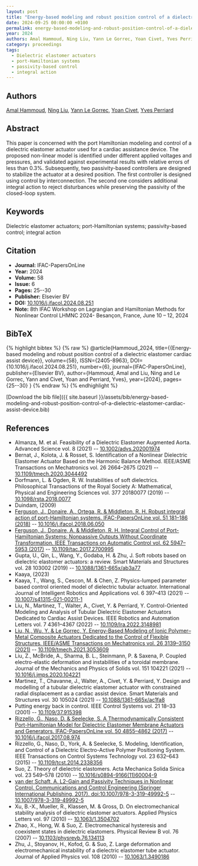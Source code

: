 ```yaml
---
layout: post
title: "Energy-based modeling and robust position control of a dielectric elastomer cardiac assist device"
date: 2024-09-25 00:00:00 +0100
permalink: energy-based-modeling-and-robust-position-control-of-a-dielectric-elastomer-cardiac-assist-device
year: 2024
authors: Amal Hammoud, Ning Liu, Yann Le Gorrec, Yoan Civet, Yves Perriard
category: proceedings
tags:
  - Dielectric elastomer actuators
  - port-Hamiltonian systems
  - passivity-based control
  - integral action
---
```

 
## Authors
[Amal Hammoud](authors/amal-hammoud), [Ning Liu](authors/ning-liu), [Yann Le Gorrec](authors/yann-le-gorrec), [Yoan Civet](authors/yoan-civet), [Yves Perriard](authors/yves-perriard)
 
## Abstract
This paper is concerned with the port Hamiltonian modeling and control of a dielectric elastomer actuator used for a cardiac assistance device. The proposed non-linear model is identified under different applied voltages and pressures, and validated against experimental results with relative errors of less than 0.3%. Subsequently, two passivity-based controllers are designed to stabilize the actuator at a desired position. The first controller is designed using control by interconnection. The second one considers additional integral action to reject disturbances while preserving the passivity of the closed-loop system.
 
## Keywords
Dielectric elastomer actuators; port-Hamiltonian systems; passivity-based control; integral action
 
## Citation
- **Journal:** IFAC-PapersOnLine
- **Year:** 2024
- **Volume:** 58
- **Issue:** 6
- **Pages:** 25--30
- **Publisher:** Elsevier BV
- **DOI:** [10.1016/j.ifacol.2024.08.251](https://doi.org/10.1016/j.ifacol.2024.08.251)
- **Note:** 8th IFAC Workshop on Lagrangian and Hamiltonian Methods for Nonlinear Control LHMNC 2024- Besançon, France, June 10 – 12, 2024
 
## BibTeX
{% highlight bibtex %}
{% raw %}
@article{Hammoud_2024,
  title={{Energy-based modeling and robust position control of a dielectric elastomer cardiac assist device}},
  volume={58},
  ISSN={2405-8963},
  DOI={10.1016/j.ifacol.2024.08.251},
  number={6},
  journal={IFAC-PapersOnLine},
  publisher={Elsevier BV},
  author={Hammoud, Amal and Liu, Ning and Le Gorrec, Yann and Civet, Yoan and Perriard, Yves},
  year={2024},
  pages={25--30}
}
{% endraw %}
{% endhighlight %}
 
[Download the bib file]({{ site.baseurl }}/assets/bib/energy-based-modeling-and-robust-position-control-of-a-dielectric-elastomer-cardiac-assist-device.bib)
 
## References
- Almanza, M. et al. Feasibility of a Dielectric Elastomer Augmented Aorta. Advanced Science vol. 8 (2021) -- [10.1002/advs.202001974](https://doi.org/10.1002/advs.202001974)
- Bernat, J., Kolota, J. & Rosset, S. Identification of a Nonlinear Dielectric Elastomer Actuator Based on the Harmonic Balance Method. IEEE/ASME Transactions on Mechatronics vol. 26 2664–2675 (2021) -- [10.1109/tmech.2020.3044492](https://doi.org/10.1109/tmech.2020.3044492)
- Dorfmann, L. & Ogden, R. W. Instabilities of soft dielectrics. Philosophical Transactions of the Royal Society A: Mathematical, Physical and Engineering Sciences vol. 377 20180077 (2019) -- [10.1098/rsta.2018.0077](https://doi.org/10.1098/rsta.2018.0077)
- Duindam, (2009)
- [Ferguson, J., Donaire, A., Ortega, R. & Middleton, R. H. Robust integral action of port-Hamiltonian systems. IFAC-PapersOnLine vol. 51 181–186 (2018)](robust-integral-action-of-port-hamiltonian-systems) -- [10.1016/j.ifacol.2018.06.050](https://doi.org/10.1016/j.ifacol.2018.06.050)
- [Ferguson, J., Donaire, A. & Middleton, R. H. Integral Control of Port-Hamiltonian Systems: Nonpassive Outputs Without Coordinate Transformation. IEEE Transactions on Automatic Control vol. 62 5947–5953 (2017)](integral-control-of-port-hamiltonian-systems-nonpassive-outputs-without-coordinate-transformation) -- [10.1109/tac.2017.2700995](https://doi.org/10.1109/tac.2017.2700995)
- Gupta, U., Qin, L., Wang, Y., Godaba, H. & Zhu, J. Soft robots based on dielectric elastomer actuators: a review. Smart Materials and Structures vol. 28 103002 (2019) -- [10.1088/1361-665x/ab3a77](https://doi.org/10.1088/1361-665x/ab3a77)
- Kaaya, (2023)
- Kaaya, T., Wang, S., Cescon, M. & Chen, Z. Physics-lumped parameter based control oriented model of dielectric tubular actuator. International Journal of Intelligent Robotics and Applications vol. 6 397–413 (2021) -- [10.1007/s41315-021-00211-1](https://doi.org/10.1007/s41315-021-00211-1)
- Liu, N., Martinez, T., Walter, A., Civet, Y. & Perriard, Y. Control-Oriented Modeling and Analysis of Tubular Dielectric Elastomer Actuators Dedicated to Cardiac Assist Devices. IEEE Robotics and Automation Letters vol. 7 4361–4367 (2022) -- [10.1109/lra.2022.3148981](https://doi.org/10.1109/lra.2022.3148981)
- [Liu, N., Wu, Y. & Le Gorrec, Y. Energy-Based Modeling of Ionic Polymer–Metal Composite Actuators Dedicated to the Control of Flexible Structures. IEEE/ASME Transactions on Mechatronics vol. 26 3139–3150 (2021)](energy-based-modeling-of-ionic-polymer-metal-composite-actuators-dedicated-to-the-control-of-flexible-structures) -- [10.1109/tmech.2021.3053609](https://doi.org/10.1109/tmech.2021.3053609)
- Liu, Z., McBride, A., Sharma, B. L., Steinmann, P. & Saxena, P. Coupled electro-elastic deformation and instabilities of a toroidal membrane. Journal of the Mechanics and Physics of Solids vol. 151 104221 (2021) -- [10.1016/j.jmps.2020.104221](https://doi.org/10.1016/j.jmps.2020.104221)
- Martinez, T., Chavanne, J., Walter, A., Civet, Y. & Perriard, Y. Design and modelling of a tubular dielectric elastomer actuator with constrained radial displacement as a cardiac assist device. Smart Materials and Structures vol. 30 105024 (2021) -- [10.1088/1361-665x/ac1fa8](https://doi.org/10.1088/1361-665x/ac1fa8)
- Putting energy back in control. IEEE Control Systems vol. 21 18–33 (2001) -- [10.1109/37.915398](https://doi.org/10.1109/37.915398)
- [Rizzello, G., Naso, D. & Seelecke, S. A Thermodynamically Consistent Port-Hamiltonian Model for Dielectric Elastomer Membrane Actuators and Generators. IFAC-PapersOnLine vol. 50 4855–4862 (2017)](a-thermodynamically-consistent-port-hamiltonian-model-for-dielectric-elastomer-membrane-actuators-and-generators) -- [10.1016/j.ifacol.2017.08.974](https://doi.org/10.1016/j.ifacol.2017.08.974)
- Rizzello, G., Naso, D., York, A. & Seelecke, S. Modeling, Identification, and Control of a Dielectric Electro-Active Polymer Positioning System. IEEE Transactions on Control Systems Technology vol. 23 632–643 (2015) -- [10.1109/tcst.2014.2338356](https://doi.org/10.1109/tcst.2014.2338356)
- Suo, Z. Theory of dielectric elastomers. Acta Mechanica Solida Sinica vol. 23 549–578 (2010) -- [10.1016/s0894-9166(11)60004-9](https://doi.org/10.1016/s0894-9166(11)60004-9)
- [van der Schaft, A. L2-Gain and Passivity Techniques in Nonlinear Control. Communications and Control Engineering (Springer International Publishing, 2017). doi:10.1007/978-3-319-49992-5](l2-gain-and-passivity-techniques-in-nonlinear-control) -- [10.1007/978-3-319-49992-5](https://doi.org/10.1007/978-3-319-49992-5)
- Xu, B.-X., Mueller, R., Klassen, M. & Gross, D. On electromechanical stability analysis of dielectric elastomer actuators. Applied Physics Letters vol. 97 (2010) -- [10.1063/1.3504702](https://doi.org/10.1063/1.3504702)
- Zhao, X., Hong, W. & Suo, Z. Electromechanical hysteresis and coexistent states in dielectric elastomers. Physical Review B vol. 76 (2007) -- [10.1103/physrevb.76.134113](https://doi.org/10.1103/physrevb.76.134113)
- Zhu, J., Stoyanov, H., Kofod, G. & Suo, Z. Large deformation and electromechanical instability of a dielectric elastomer tube actuator. Journal of Applied Physics vol. 108 (2010) -- [10.1063/1.3490186](https://doi.org/10.1063/1.3490186)

